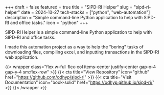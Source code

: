 +++
draft = false
featured = true
title = "SIPD-RI Helper"
slug = "sipd-ri-helper"
date = 2024-10-27
tech-stacks = ["python", "web-automation"]
description = "Simple command-line Python application to help with SIPD-RI and office tasks."
icon = "python"
+++

SIPD-RI Helper is a simple command-line Python application to help with SIPD-RI and office tasks.

<!--more-->

I made this automation project as a way to help the "boring" tasks of downloading files, compiling excel, and inputting transactions in the SIPD-RI web application.

{{< wrapper class="flex w-full flex-col items-center justify-center gap-x-4 gap-y-4 sm:flex-row" >}}
{{< cta title="View Repository" icon="github" href="https://github.com/odhyp/sipd-ri" >}}
{{< cta title="Visit Documentation" icon="book-solid" href="https://odhyp.github.io/sipd-ri/" >}}
{{< /wrapper >}}
